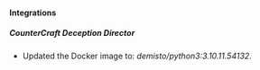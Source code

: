 #### Integrations
##### CounterCraft Deception Director
- Updated the Docker image to: *demisto/python3:3.10.11.54132*.

